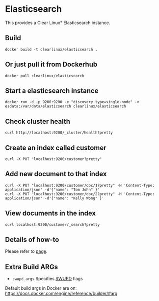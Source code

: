 Elasticsearch
==========
This provides a Clear Linux* Elasticsearch instance.

Build
-----
```
docker build -t clearlinux/elasticsearch .
```

Or just pull it from Dockerhub
---------------------------
```
docker pull clearlinux/elasticsearch
```

Start a elasticsearch instance
-----------------------
```
docker run -d -p 9200:9200 -e "discovery.type=single-node" -v esdata:/var/data/elasticsearch clearlinux/elasticsearch
```

Check cluster health
---------------------
```
curl http://localhost:9200/_cluster/health?pretty
```

Create an index called customer
---------------------
```
curl -X PUT "localhost:9200/customer?pretty"
```

Add new document to that index
---------------------
```
curl -X PUT "localhost:9200/customer/doc/1?pretty" -H 'Content-Type: application/json' -d'{"name": "Tom John" }'
curl -X PUT "localhost:9200/customer/doc/2?pretty" -H 'Content-Type: application/json' -d'{"name": "Kelly Wong" }'
```

View documents in the index
---------------------
```
curl localhost:9200/customer/_search?pretty
```

Details of how-to
---------------------
Please refer to [page](https://www.elastic.co/guide/en/elasticsearch/reference/6.7/docker.html).

Extra Build ARGs
----------------
- ``swupd_args`` Specifies [SWUPD](https://clearlinux.org/documentation/swupdate_how_to_run_the_updater.html) flags

Default build args in Docker are on: https://docs.docker.com/engine/reference/builder/#arg
